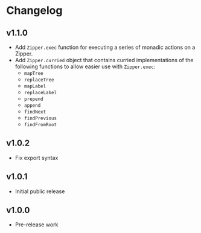 # Changelog

## v1.1.0

- Add `Zipper.exec` function for executing a series of monadic actions on a Zipper.
- Add `Zipper.curried` object that contains curried implementations of the following functions to allow easier use with `Zipper.exec`:
  - `mapTree`
  - `replaceTree`
  - `mapLabel`
  - `replaceLabel`
  - `prepend`
  - `append`
  - `findNext`
  - `findPrevious`
  - `findFromRoot`

## v1.0.2

- Fix export syntax

## v1.0.1

- Initial public release

## v1.0.0

- Pre-release work
